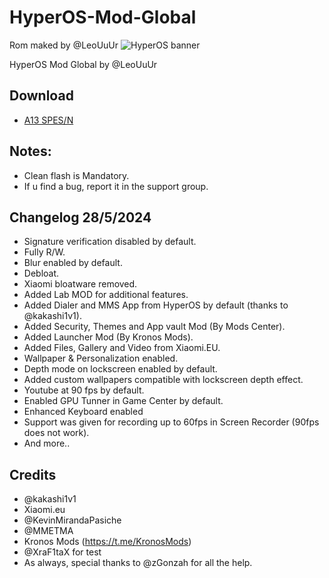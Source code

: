 # HyperOS-Mod-Global
Rom maked by @LeoUuUr
![HyperOS banner](https://github.com/zGonzah/HyperOS-Mod-Global/assets/83481962/20e2af71-7c99-4984-8b94-ad61b85d3a97)

HyperOS Mod Global by @LeoUuUr

## Download
- [A13 SPES/N](https://drive.google.com/file/d/1m5T3E7FNJwrcIYaj90p5jAxllcoj1vZ8/view?usp=sharing)


## Notes:
- Clean flash is Mandatory.
- If u find a bug, report it in the support group.


## Changelog 28/5/2024
- Signature verification disabled by default.
- Fully R/W.
- Blur enabled by default.
- Debloat.
- Xiaomi bloatware removed.
- Added Lab MOD for additional features.
- Added Dialer and MMS App from HyperOS by default (thanks to @kakashi1v1).
- Added Security, Themes and App vault Mod (By Mods Center).
- Added Launcher Mod (By Kronos Mods).
- Added Files, Gallery and Video from Xiaomi.EU.
- Wallpaper & Personalization enabled.
- Depth mode on lockscreen enabled by default.
- Added custom wallpapers compatible with lockscreen depth effect.
- Youtube at 90 fps by default.
- Enabled GPU Tunner in Game Center by default.
- Enhanced Keyboard enabled
- Support was given for recording up to 60fps in Screen Recorder (90fps does not work).
- And more.. 

## Credits 
- @kakashi1v1
- Xiaomi.eu 
- @KevinMirandaPasiche
- @MMETMA
- Kronos Mods (https://t.me/KronosMods)
- @XraF1taX for test
- As always, special thanks to @zGonzah for all the help.
